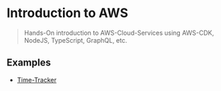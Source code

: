 # Introduction to AWS

> Hands-On introduction to AWS-Cloud-Services using AWS-CDK, NodeJS, TypeScript, GraphQL, etc.

## Examples

* [Time-Tracker](./examples/aws-lambda/README.md)